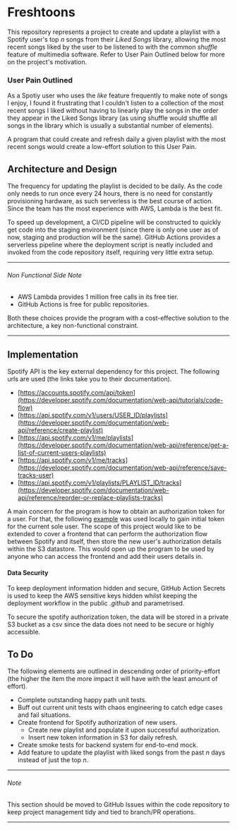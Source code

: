 # Freshtoons
This repository represents a project to create and update a playlist with a Spotify user's top *n* songs from their *Liked Songs* library, allowing the most recent songs liked by the user to be listened to with the common *shuffle* feature of multimedia software. Refer to User Pain Outlined below for more on the project's motivation.

### User Pain Outlined
As a Spotiy user who uses the *like* feature frequently to make note of songs I enjoy, I found it frustrating that I couldn't listen to a collection of the most recent songs I liked without having to linearly play the songs in the order they appear in the Liked Songs library (as using shuffle would shuffle all songs in the library which is usually a substantial number of elements). 

A program that could create and refresh daily a given playlist with the most recent songs would create a low-effort solution to this User Pain.

## Architecture and Design
The frequency for updating the playlist is decided to be daily. As the code only needs to run once every 24 hours, there is no need for constantly provisioning hardware, as such serverless is the best course of action. Since the team has the most experience with AWS, Lambda is the best fit.

To speed up development, a CI/CD pipeline will be constructed to quickly get code into the staging environment (since there is only one user as of now, staging and production will be the same). GitHub Actions provides a serverless pipeline where the deployment script is neatly included and invoked from the code repository itself, requiring very little extra setup.

___
###### Non Functional Side Note
- AWS Lambda provides 1 million free calls in its free tier. 
- GitHub Actions is free for public repositories. 

Both these choices provide the program with a cost-effective solution to the architecture, a key non-functional constraint. 
___

## Implementation
Spotify API is the key external dependency for this project. The following urls are used (the links take you to their documentation).
- [https://accounts.spotify.com/api/token](https://developer.spotify.com/documentation/web-api/tutorials/code-flow)
- [https://api.spotify.com/v1/users/USER_ID/playlists](https://developer.spotify.com/documentation/web-api/reference/create-playlist)
- [https://api.spotify.com/v1/me/playlists](https://developer.spotify.com/documentation/web-api/reference/get-a-list-of-current-users-playlists)
- [https://api.spotify.com/v1/me/tracks](https://developer.spotify.com/documentation/web-api/reference/save-tracks-user)
- [https://api.spotify.com/v1/playlists/PLAYLIST_ID/tracks](https://developer.spotify.com/documentation/web-api/reference/reorder-or-replace-playlists-tracks)

A main concern for the program is how to obtain an authorization token for a user. For that, the following [example](https://github.com/spotify/web-api-examples/tree/master/authentication) was used locally to gain initial token for the current sole user. The scope of this project would like to be extended to cover a frontend that can perform the authorization flow between Spotify and itself, then store the new user's authorization details within the S3 datastore. This would open up the program to be used by anyone who can access the frontend and add their users details in.

#### Data Security
To keep deployment information hidden and secure, GitHub Action Secrets is used to keep the AWS sensitive keys hidden whilst keeping the deployment workflow in the public *.github* and parametrised.

To secure the spotify authorization token, the data will be stored in a private S3 bucket as a csv since the data does not need to be secure or highly accessible.

## To Do
The following elements are outlined in descending order of priority-effort (the higher the item the more impact it will have with the least amount of effort).
- Complete outstanding happy path unit tests.
- Buff out current unit tests with chaos engineering to catch edge cases and fail situations.
- Create frontend for Spotify authorization of new users.
  - Create new playlist and populate it upon successful authorization. 
  - Insert new token information in S3 for daily refresh.
- Create smoke tests for backend system for end-to-end mock.
- Add feature to update the playlist with liked songs from the past *n* days instead of just the top *n*.
___
###### Note
This section should be moved to GitHub Issues within the code repository to keep project management tidy and tied to branch/PR operations.
___

